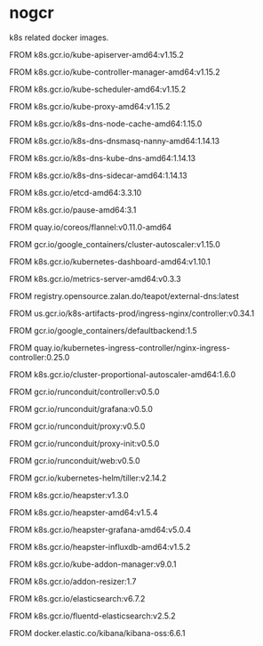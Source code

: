 # nogcr

k8s related docker images.

FROM k8s.gcr.io/kube-apiserver-amd64:v1.15.2

FROM k8s.gcr.io/kube-controller-manager-amd64:v1.15.2

FROM k8s.gcr.io/kube-scheduler-amd64:v1.15.2

FROM k8s.gcr.io/kube-proxy-amd64:v1.15.2

FROM k8s.gcr.io/k8s-dns-node-cache-amd64:1.15.0

FROM k8s.gcr.io/k8s-dns-dnsmasq-nanny-amd64:1.14.13

FROM k8s.gcr.io/k8s-dns-kube-dns-amd64:1.14.13

FROM k8s.gcr.io/k8s-dns-sidecar-amd64:1.14.13

FROM k8s.gcr.io/etcd-amd64:3.3.10

FROM k8s.gcr.io/pause-amd64:3.1

FROM quay.io/coreos/flannel:v0.11.0-amd64

FROM gcr.io/google_containers/cluster-autoscaler:v1.15.0

FROM k8s.gcr.io/kubernetes-dashboard-amd64:v1.10.1

FROM k8s.gcr.io/metrics-server-amd64:v0.3.3

FROM registry.opensource.zalan.do/teapot/external-dns:latest

FROM us.gcr.io/k8s-artifacts-prod/ingress-nginx/controller:v0.34.1

FROM gcr.io/google_containers/defaultbackend:1.5

FROM quay.io/kubernetes-ingress-controller/nginx-ingress-controller:0.25.0

FROM k8s.gcr.io/cluster-proportional-autoscaler-amd64:1.6.0

FROM gcr.io/runconduit/controller:v0.5.0

FROM gcr.io/runconduit/grafana:v0.5.0

FROM gcr.io/runconduit/proxy:v0.5.0

FROM gcr.io/runconduit/proxy-init:v0.5.0

FROM gcr.io/runconduit/web:v0.5.0


FROM gcr.io/kubernetes-helm/tiller:v2.14.2

FROM k8s.gcr.io/heapster:v1.3.0

FROM k8s.gcr.io/heapster-amd64:v1.5.4

FROM k8s.gcr.io/heapster-grafana-amd64:v5.0.4

FROM k8s.gcr.io/heapster-influxdb-amd64:v1.5.2

FROM k8s.gcr.io/kube-addon-manager:v9.0.1

FROM k8s.gcr.io/addon-resizer:1.7


FROM k8s.gcr.io/elasticsearch:v6.7.2

FROM k8s.gcr.io/fluentd-elasticsearch:v2.5.2

FROM docker.elastic.co/kibana/kibana-oss:6.6.1
